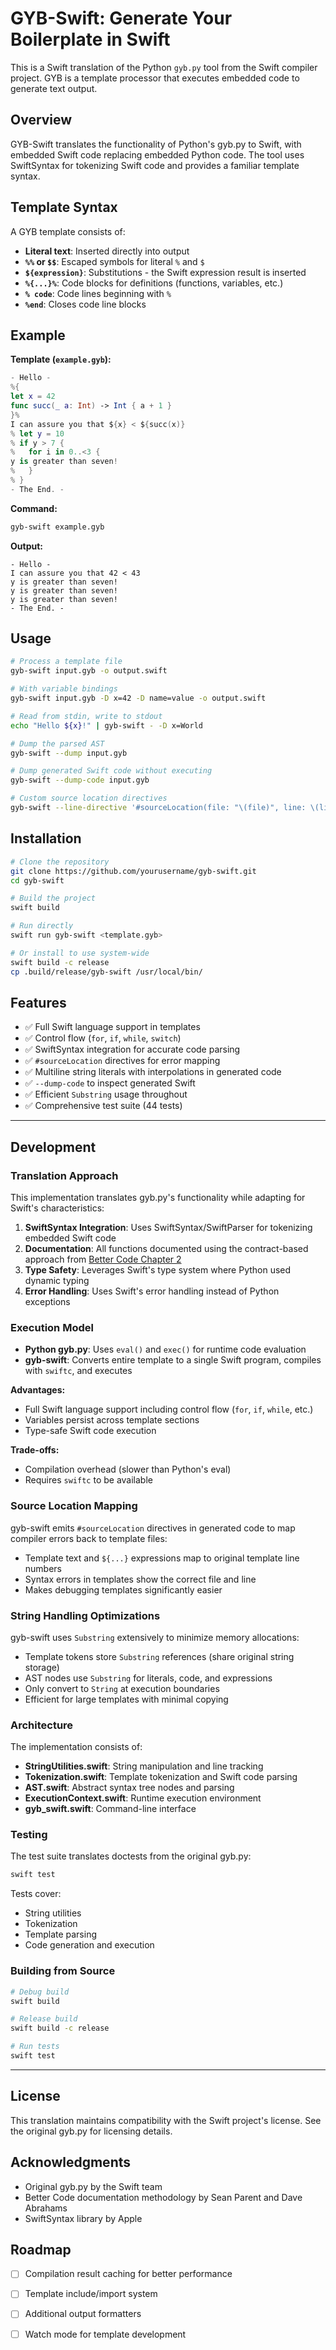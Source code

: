 # GYB-Swift: Generate Your Boilerplate in Swift

This is a Swift translation of the Python `gyb.py` tool from the Swift compiler project. GYB is a template processor that executes embedded code to generate text output.

## Overview

GYB-Swift translates the functionality of Python's gyb.py to Swift, with embedded Swift code replacing embedded Python code. The tool uses SwiftSyntax for tokenizing Swift code and provides a familiar template syntax.

## Template Syntax

A GYB template consists of:

- **Literal text**: Inserted directly into output
- **`%%` or `$$`**: Escaped symbols for literal `%` and `$`
- **`${expression}`**: Substitutions - the Swift expression result is inserted
- **`%{...}%`**: Code blocks for definitions (functions, variables, etc.)
- **`% code`**: Code lines beginning with `%`
- **`%end`**: Closes code line blocks

## Example

**Template (`example.gyb`):**
```swift
- Hello -
%{
let x = 42
func succ(_ a: Int) -> Int { a + 1 }
}%
I can assure you that ${x} < ${succ(x)}
% let y = 10
% if y > 7 {
%   for i in 0..<3 {
y is greater than seven!
%   }
% }
- The End. -
```

**Command:**
```bash
gyb-swift example.gyb
```

**Output:**
```
- Hello -
I can assure you that 42 < 43
y is greater than seven!
y is greater than seven!
y is greater than seven!
- The End. -
```

## Usage

```bash
# Process a template file
gyb-swift input.gyb -o output.swift

# With variable bindings
gyb-swift input.gyb -D x=42 -D name=value -o output.swift

# Read from stdin, write to stdout
echo "Hello ${x}!" | gyb-swift - -D x=World

# Dump the parsed AST
gyb-swift --dump input.gyb

# Dump generated Swift code without executing
gyb-swift --dump-code input.gyb

# Custom source location directives
gyb-swift --line-directive '#sourceLocation(file: "\(file)", line: \(line))' input.gyb
```

## Installation

```bash
# Clone the repository
git clone https://github.com/yourusername/gyb-swift.git
cd gyb-swift

# Build the project
swift build

# Run directly
swift run gyb-swift <template.gyb>

# Or install to use system-wide
swift build -c release
cp .build/release/gyb-swift /usr/local/bin/
```

## Features

- ✅ Full Swift language support in templates
- ✅ Control flow (`for`, `if`, `while`, `switch`)
- ✅ SwiftSyntax integration for accurate code parsing
- ✅ `#sourceLocation` directives for error mapping
- ✅ Multiline string literals with interpolations in generated code
- ✅ `--dump-code` to inspect generated Swift
- ✅ Efficient `Substring` usage throughout
- ✅ Comprehensive test suite (44 tests)

---

## Development

### Translation Approach

This implementation translates gyb.py's functionality while adapting for Swift's characteristics:

1. **SwiftSyntax Integration**: Uses SwiftSyntax/SwiftParser for tokenizing embedded Swift code
2. **Documentation**: All functions documented using the contract-based approach from [Better Code Chapter 2](https://github.com/stlab/better-code/blob/main/better-code/src/chapter-2-contracts.md)
3. **Type Safety**: Leverages Swift's type system where Python used dynamic typing
4. **Error Handling**: Uses Swift's error handling instead of Python exceptions

### Execution Model

- **Python gyb.py**: Uses `eval()` and `exec()` for runtime code evaluation
- **gyb-swift**: Converts entire template to a single Swift program, compiles with `swiftc`, and executes

**Advantages:**
- Full Swift language support including control flow (`for`, `if`, `while`, etc.)
- Variables persist across template sections
- Type-safe Swift code execution

**Trade-offs:**
- Compilation overhead (slower than Python's eval)
- Requires `swiftc` to be available

### Source Location Mapping

gyb-swift emits `#sourceLocation` directives in generated code to map compiler errors back to template files:
- Template text and `${...}` expressions map to original template line numbers
- Syntax errors in templates show the correct file and line
- Makes debugging templates significantly easier

### String Handling Optimizations

gyb-swift uses `Substring` extensively to minimize memory allocations:
- Template tokens store `Substring` references (share original string storage)
- AST nodes use `Substring` for literals, code, and expressions
- Only convert to `String` at execution boundaries
- Efficient for large templates with minimal copying

### Architecture

The implementation consists of:

- **StringUtilities.swift**: String manipulation and line tracking
- **Tokenization.swift**: Template tokenization and Swift code parsing
- **AST.swift**: Abstract syntax tree nodes and parsing
- **ExecutionContext.swift**: Runtime execution environment
- **gyb_swift.swift**: Command-line interface

### Testing

The test suite translates doctests from the original gyb.py:

```bash
swift test
```

Tests cover:
- String utilities
- Tokenization
- Template parsing
- Code generation and execution

### Building from Source

```bash
# Debug build
swift build

# Release build
swift build -c release

# Run tests
swift test
```

---

## License

This translation maintains compatibility with the Swift project's license. See the original gyb.py for licensing details.

## Acknowledgments

- Original gyb.py by the Swift team
- Better Code documentation methodology by Sean Parent and Dave Abrahams
- SwiftSyntax library by Apple

## Roadmap

- [ ] Compilation result caching for better performance
- [ ] Template include/import system
- [ ] Additional output formatters
- [ ] Watch mode for template development

